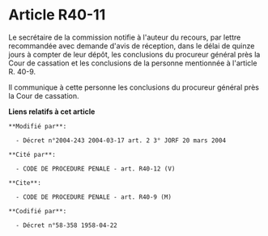 # Article R40-11

Le secrétaire de la commission notifie à l'auteur du recours, par lettre recommandée avec demande d'avis de réception, dans
le délai de quinze jours à compter de leur dépôt, les conclusions du procureur général près la Cour de cassation et les
conclusions de la personne mentionnée à l'article R. 40-9.

Il communique à cette personne les conclusions du procureur général près la Cour de cassation.

**Liens relatifs à cet article**

	**Modifié par**:

	  - Décret n°2004-243 2004-03-17 art. 2 3° JORF 20 mars 2004

	**Cité par**:

	  - CODE DE PROCEDURE PENALE - art. R40-12 (V)

	**Cite**:

	  - CODE DE PROCEDURE PENALE - art. R40-9 (M)

	**Codifié par**:

	  - Décret n°58-358 1958-04-22
